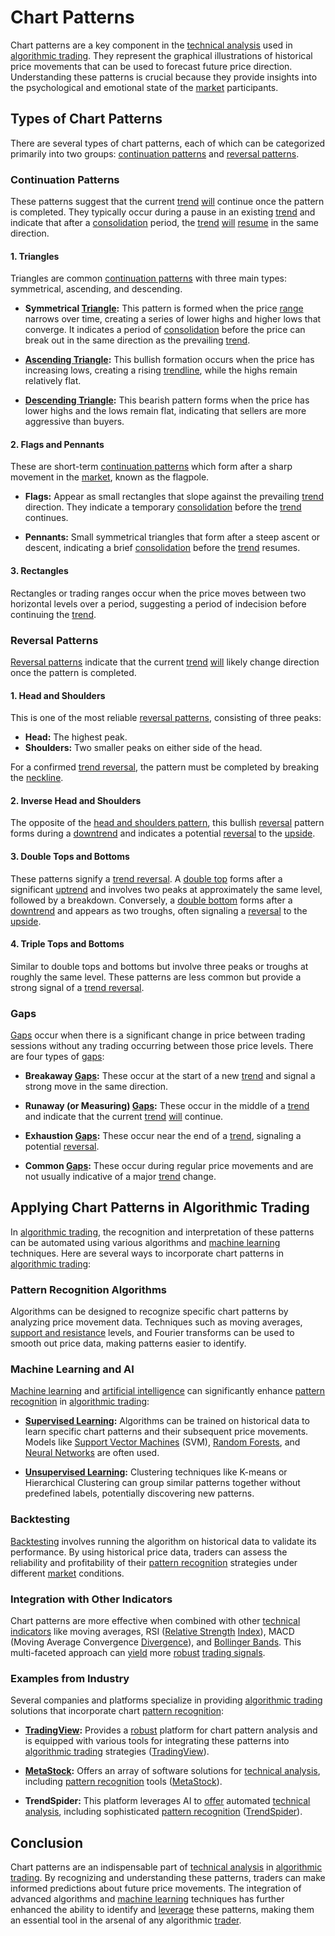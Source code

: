 # Chart Patterns

Chart patterns are a key component in the [technical analysis](../t/technical_analysis.md) used in [algorithmic trading](../a/algorithmic_trading.md). They represent the graphical illustrations of historical price movements that can be used to forecast future price direction. Understanding these patterns is crucial because they provide insights into the psychological and emotional state of the [market](../m/market.md) participants.

## Types of Chart Patterns

There are several types of chart patterns, each of which can be categorized primarily into two groups: [continuation patterns](../c/continuation_patterns.md) and [reversal patterns](../r/reversal_patterns.md). 

### Continuation Patterns

These patterns suggest that the current [trend](../t/trend.md) [will](../w/will.md) continue once the pattern is completed. They typically occur during a pause in an existing [trend](../t/trend.md) and indicate that after a [consolidation](../c/consolidation.md) period, the [trend](../t/trend.md) [will](../w/will.md) [resume](../r/resume.md) in the same direction.

#### 1. **Triangles**
Triangles are common [continuation patterns](../c/continuation_patterns.md) with three main types: symmetrical, ascending, and descending.

- **Symmetrical [Triangle](../t/triangle.md):** This pattern is formed when the price [range](../r/range.md) narrows over time, creating a series of lower highs and higher lows that converge. It indicates a period of [consolidation](../c/consolidation.md) before the price can break out in the same direction as the prevailing [trend](../t/trend.md).
  
- **[Ascending Triangle](../a/ascending_triangle.md):** This bullish formation occurs when the price has increasing lows, creating a rising [trendline](../t/trendline.md), while the highs remain relatively flat.
  
- **[Descending Triangle](../d/descending_triangle.md):** This bearish pattern forms when the price has lower highs and the lows remain flat, indicating that sellers are more aggressive than buyers.

#### 2. **Flags and Pennants**
These are short-term [continuation patterns](../c/continuation_patterns.md) which form after a sharp movement in the [market](../m/market.md), known as the flagpole. 

- **Flags:** Appear as small rectangles that slope against the prevailing [trend](../t/trend.md) direction. They indicate a temporary [consolidation](../c/consolidation.md) before the [trend](../t/trend.md) continues.
  
- **Pennants:** Small symmetrical triangles that form after a steep ascent or descent, indicating a brief [consolidation](../c/consolidation.md) before the [trend](../t/trend.md) resumes.

#### 3. **Rectangles**
Rectangles or trading ranges occur when the price moves between two horizontal levels over a period, suggesting a period of indecision before continuing the [trend](../t/trend.md).

### Reversal Patterns

[Reversal patterns](../r/reversal_patterns.md) indicate that the current [trend](../t/trend.md) [will](../w/will.md) likely change direction once the pattern is completed.

#### 1. **Head and Shoulders**
This is one of the most reliable [reversal patterns](../r/reversal_patterns.md), consisting of three peaks:
- **Head:** The highest peak.
- **Shoulders:** Two smaller peaks on either side of the head.

For a confirmed [trend reversal](../t/trend_reversal.md), the pattern must be completed by breaking the [neckline](../n/neckline.md).

#### 2. **Inverse Head and Shoulders**
The opposite of the [head and shoulders pattern](../h/head_and_shoulders_pattern.md), this bullish [reversal](../r/reversal.md) pattern forms during a [downtrend](../d/downtrend.md) and indicates a potential [reversal](../r/reversal.md) to the [upside](../u/upside.md).

#### 3. **Double Tops and Bottoms**
These patterns signify a [trend reversal](../t/trend_reversal.md). A [double top](../d/double_top.md) forms after a significant [uptrend](../u/uptrend.md) and involves two peaks at approximately the same level, followed by a breakdown. Conversely, a [double bottom](../d/double_bottom.md) forms after a [downtrend](../d/downtrend.md) and appears as two troughs, often signaling a [reversal](../r/reversal.md) to the [upside](../u/upside.md).

#### 4. **Triple Tops and Bottoms**
Similar to double tops and bottoms but involve three peaks or troughs at roughly the same level. These patterns are less common but provide a strong signal of a [trend reversal](../t/trend_reversal.md).

### Gaps

[Gaps](../g/gap.md) occur when there is a significant change in price between trading sessions without any trading occurring between those price levels. There are four types of [gaps](../g/gap.md):

- **Breakaway [Gaps](../g/gap.md):** These occur at the start of a new [trend](../t/trend.md) and signal a strong move in the same direction.
  
- **Runaway (or Measuring) [Gaps](../g/gap.md):** These occur in the middle of a [trend](../t/trend.md) and indicate that the current [trend](../t/trend.md) [will](../w/will.md) continue.
  
- **Exhaustion [Gaps](../g/gap.md):** These occur near the end of a [trend](../t/trend.md), signaling a potential [reversal](../r/reversal.md).
  
- **Common [Gaps](../g/gap.md):** These occur during regular price movements and are not usually indicative of a major [trend](../t/trend.md) change.

## Applying Chart Patterns in Algorithmic Trading

In [algorithmic trading](../a/algorithmic_trading.md), the recognition and interpretation of these patterns can be automated using various algorithms and [machine learning](../m/machine_learning.md) techniques. Here are several ways to incorporate chart patterns in [algorithmic trading](../a/algorithmic_trading.md):

### Pattern Recognition Algorithms

Algorithms can be designed to recognize specific chart patterns by analyzing price movement data. Techniques such as moving averages, [support and resistance](../s/support_and_resistance.md) levels, and Fourier transforms can be used to smooth out price data, making patterns easier to identify.

### Machine Learning and AI

[Machine learning](../m/machine_learning.md) and [artificial intelligence](../a/artificial_intelligence_in_trading.md) can significantly enhance [pattern recognition](../p/pattern_recognition.md) in [algorithmic trading](../a/algorithmic_trading.md):

- **[Supervised Learning](../s/supervised_learning.md):** Algorithms can be trained on historical data to learn specific chart patterns and their subsequent price movements. Models like [Support Vector Machines](../s/support_vector_machines_in_trading.md) (SVM), [Random Forests](../r/random_forests_in_trading.md), and [Neural Networks](../n/neural_networks_in_trading.md) are often used.
  
- **[Unsupervised Learning](../u/unsupervised_learning.md):** Clustering techniques like K-means or Hierarchical Clustering can group similar patterns together without predefined labels, potentially discovering new patterns.

### Backtesting

[Backtesting](../b/backtesting.md) involves running the algorithm on historical data to validate its performance. By using historical price data, traders can assess the reliability and profitability of their [pattern recognition](../p/pattern_recognition.md) strategies under different [market](../m/market.md) conditions.

### Integration with Other Indicators

Chart patterns are more effective when combined with other [technical indicators](../t/technical_indicators.md) like moving averages, RSI ([Relative Strength](../r/relative_strength.md) [Index](../i/index_instrument.md)), MACD (Moving Average Convergence [Divergence](../d/divergence.md)), and [Bollinger Bands](../b/bollinger_bands.md). This multi-faceted approach can [yield](../y/yield.md) more [robust](../r/robust.md) [trading signals](../t/trading_signals.md).

### Examples from Industry

Several companies and platforms specialize in providing [algorithmic trading](../a/algorithmic_trading.md) solutions that incorporate chart [pattern recognition](../p/pattern_recognition.md):

- **[TradingView](../t/tradingview.md):** Provides a [robust](../r/robust.md) platform for chart pattern analysis and is equipped with various tools for integrating these patterns into [algorithmic trading](../a/algorithmic_trading.md) strategies ([TradingView](https://www.tradingview.com/)).
  
- **[MetaStock](../m/metastock.md):** Offers an array of software solutions for [technical analysis](../t/technical_analysis.md), including [pattern recognition](../p/pattern_recognition.md) tools ([MetaStock](https://www.metastock.com/)).
  
- **TrendSpider:** This platform leverages AI to [offer](../o/offer.md) automated [technical analysis](../t/technical_analysis.md), including sophisticated [pattern recognition](../p/pattern_recognition.md) ([TrendSpider](https://www.trendspider.com/)).

## Conclusion

Chart patterns are an indispensable part of [technical analysis](../t/technical_analysis.md) in [algorithmic trading](../a/algorithmic_trading.md). By recognizing and understanding these patterns, traders can make informed predictions about future price movements. The integration of advanced algorithms and [machine learning](../m/machine_learning.md) techniques has further enhanced the ability to identify and [leverage](../l/leverage.md) these patterns, making them an essential tool in the arsenal of any algorithmic [trader](../t/trader.md).
